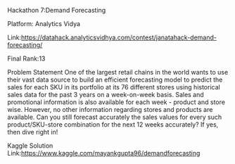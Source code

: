 Hackathon 7:Demand Forecasting

Platform: Analytics Vidya

Link:https://datahack.analyticsvidhya.com/contest/janatahack-demand-forecasting/

Final Rank:13


Problem Statement
One of the largest retail chains in the world wants to use their vast data source to build an efficient forecasting model to predict the sales for each SKU in its portfolio at its 76 different stores using historical sales data for the past 3 years on a week-on-week basis.
Sales and promotional information is also available for each week - product and store wise.
However, no other information regarding stores and products are available. Can you still forecast accurately the sales values for every such product/SKU-store combination for the next 12 weeks accurately? If yes, then dive right in!

Kaggle Solution Link:https://www.kaggle.com/mayankgupta96/demandforecasting
